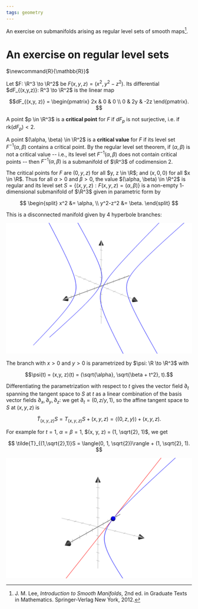```yaml
---
tags: geometry
---
```


An exercise on submanifolds arising as regular level sets of smooth maps[^lee].

# An exercise on regular level sets
$\newcommand{R}{\mathbb{R}}$

Let $F: \R^3 \to \R^2$ be $F(x, y, z) = (x^2, y^2-z^2)$. Its differential $dF_{(x,y,z)}: R^3 \to \R^2$ is the linear map

$$dF_{(x,y, z)} =
\begin{pmatrix}
2x & 0 & 0 \\
0 & 2y & -2z
\end{pmatrix}.
$$

A point $p \in \R^3$ is  a **critical point** for $F$ if $dF_{p}$ is not surjective, i.e. if $\text{rk}({dF_p})<2$.

A point $(\alpha, \beta) \in \R^2$ is a **critical value** for $F$ if its level set $F^{-1}(\alpha, \beta)$ contains a critical point. By the regular level set theorem, if $(\alpha, \beta)$ is not a critical value -- i.e.,  its level set $F^{-1}(\alpha, \beta)$ does not contain critical points -- then $F^{-1}(\alpha, \beta)$ is a submanifold of $\R^3$ of codimension $2$.


The critical points for $F$ are $(0, y, z)$ for all $y, z \in \R$;  and $(x, 0, 0)$ for all $x \in \R$. Thus for all $\alpha >0$ and $\beta > 0$, the value $(\alpha, \beta) \in \R^2$ is regular and its level set $S = \{(x, y, z): F(x, y, z) = (\alpha, \beta)\}$ is a non-empty $1$-dimensional submanifold of $\R^3$ given in parametric form by

$$
\begin{split}
x^2 &= \alpha, \\
y^2-z^2 &= \beta.
\end{split}
$$

This is a disconnected manifold given by $4$ hyperbole branches:

![manifold](./../manifold.png)

The branch with $x > 0$ and $y > 0$ is parametrized by $\psi: \R \to \R^3$ with

$$\psi(t) = (x,y, z)(t) = (\sqrt{\alpha}, \sqrt{\beta + t^2}, t).$$

Differentiating the parametrization with respect to $t$ gives the vector field $\partial_t$ spanning the tangent space to $S$ at $t$ as a linear combination of the basis vector fields $\partial_x, \partial_y, \partial_z$: we get $\partial_t = (0, z/y, 1)$, so the affine tangent space to $S$ at $(x, y, z)$ is 

$$
\tilde{T}_{(x,y,z)}S = T_{(x,y,z)}S + (x,y,z) = \langle(0, z, y)\rangle + (x, y, z).
$$

For example for $t = 1$, $\alpha = \beta = 1$, $(x, y, z) = (1, \sqrt{2}, 1)$, we get

$$
\tilde{T}_{(1,\sqrt{2},1)}S  = \langle(0, 1, \sqrt{2})\rangle + (1, \sqrt{2}, 1).
$$

![Tangent space](./../tangent-space.png)

[^lee]: J. M. Lee, _Introduction to Smooth Manifolds_, 2nd ed. in Graduate Texts in Mathematics. Springer-Verlag New York, 2012.